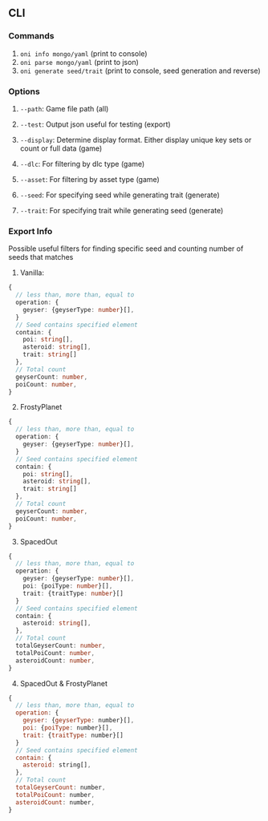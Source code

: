 ## CLI 
### Commands
1. `oni info mongo/yaml` (print to console)
2. `oni parse mongo/yaml` (print to json)
3. `oni generate seed/trait` (print to console, seed generation and reverse)

### Options
1. `--path`: Game file path (all)

2. `--test`: Output json useful for testing (export)

3. `--display`: Determine display format. Either display unique key sets or count or full data (game)
4. `--dlc`: For filtering by dlc type (game)
5. `--asset`: For filtering by asset type (game)

6. `--seed`: For specifying seed while generating trait (generate)
7. `--trait`: For specifying trait while generating seed (generate)

### Export Info
Possible useful filters for finding specific seed and counting  number of seeds that matches 

1. Vanilla:
```ts
{
  // less than, more than, equal to
  operation: {
    geyser: {geyserType: number}[],
  }
  // Seed contains specified element
  contain: {
    poi: string[],
    asteroid: string[],
    trait: string[]
  },
  // Total count
  geyserCount: number,
  poiCount: number,
}
```

2. FrostyPlanet
```ts
{
  // less than, more than, equal to
  operation: {
    geyser: {geyserType: number}[],
  }
  // Seed contains specified element
  contain: {
    poi: string[],
    asteroid: string[],
    trait: string[]
  },
  // Total count
  geyserCount: number,
  poiCount: number,
}
```

3. SpacedOut
```ts
{
  // less than, more than, equal to
  operation: {
    geyser: {geyserType: number}[],
    poi: {poiType: number}[],
    trait: {traitType: number}[]
  }
  // Seed contains specified element
  contain: {
    asteroid: string[],
  },
  // Total count
  totalGeyserCount: number,
  totalPoiCount: number,
  asteroidCount: number,
}
```

4. SpacedOut & FrostyPlanet
```js
{
  // less than, more than, equal to
  operation: {
    geyser: {geyserType: number}[],
    poi: {poiType: number}[],
    trait: {traitType: number}[]
  }
  // Seed contains specified element
  contain: {
    asteroid: string[],
  },
  // Total count
  totalGeyserCount: number,
  totalPoiCount: number,
  asteroidCount: number,
}
